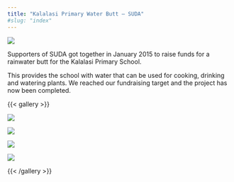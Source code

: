 ```yaml
---
title: "Kalalasi Primary Water Butt – SUDA"
#slug: "index"
---
```


![](/wp-content/2015/05/DSC_0366-940x198.jpg)

Supporters of SUDA got together in January 2015 to raise funds for a rainwater butt for the Kalalasi Primary School.

This provides the school with water that can be used for cooking, drinking and watering plants. We reached our fundraising target and the project has now been completed.

{{< gallery >}}


[![](/wp-content/2015/05/DSC_0355-150x150.jpg)](/projects/rain-water-harvesting/kalalasi-primary/dsc_0355/)

[![](/wp-content/2015/05/DSC_0361-150x150.jpg)](/projects/rain-water-harvesting/kalalasi-primary/dsc_0361/)

[![](/wp-content/2015/05/DSC_0366-150x150.jpg)](/projects/rain-water-harvesting/kalalasi-primary/dsc_0366/)

[![](/wp-content/2015/05/DSC_0369-150x150.jpg)](/projects/rain-water-harvesting/kalalasi-primary/dsc_0369/)




{{< /gallery >}}